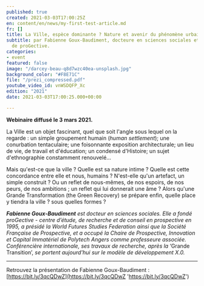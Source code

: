 ```yaml
---
published: true
created: 2021-03-03T17:00:25Z
en: content/en/news/my-first-test-article.md
fr: []
title: La Ville, espèce dominante ? Nature et avenir du phénomène urbain
subtitle: par Fabienne Goux-Baudiment, docteure en sciences sociales et fondatrice
  de proGective.
categories:
- event
featured: false
image: "/darcey-beau-q8d7wzc40ea-unsplash.jpg"
background_color: "#F8E71C"
file: "/prezi_compressed.pdf"
youtube_video_id: vnWSDQFP_Xc
edition: "2021"
date: 2021-03-03T17:00:25.000+00:00

---
```

**Webinaire diffusé le 3 mars 2021.**

La Ville est un objet fascinant, quel que soit l'angle sous lequel on la regarde : un simple groupement humain (_human settlement_); une conurbation tentaculaire; une foisonnante exposition architecturale; un lieu de vie, de travail et d'éducation; un condensé d'Histoire; un sujet d'ethnographie constamment renouvelé...

Mais qu'est-ce que la ville ? Quelle est sa nature intime ? Quelle est cette concordance entre elle et nous, humains ? N'est-elle qu'un artefact, un simple construit ? Ou un reflet de nous-mêmes, de nos espoirs, de nos peurs, de nos ambitions ; un reflet qui lui donnerait une âme ? Alors qu'une Grande Transformation (the Green Recovery) se prépare enfin, quelle place y tiendra la ville ? sous quelles formes ?

**_Fabienne Goux-Baudiment_** _est docteur en sciences sociales. Elle a fondé proGective - centre d’étude, de recherche et de conseil en prospective en 1995, a présidé la World Futures Studies Federation ainsi que la Société Française de Prospective, et a occupé la Chaire de Prospective, Innovation et Capital Immatériel de Polytech Angers comme professeure associée. Conférencière internationale, ses travaux de recherche, après la_ ‘Grande Transition’, _se portent aujourd'hui sur le modèle de développement X.0._

---

Retrouvez la présentation de Fabienne Goux-Baudiment : [https://bit.ly/3qcQDwZ](https://bit.ly/3qcQDwZ 'https://bit.ly/3qcQDwZ')